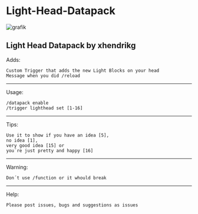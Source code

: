 # Light-Head-Datapack
![grafik](https://user-images.githubusercontent.com/69456711/115999144-f669ef00-a5ea-11eb-846e-a851988c136c.png)

Light Head Datapack
by xhendrikg
-----------------------------------------------------------------------------------
Adds:

    Custom Trigger that adds the new Light Blocks on your head
    Message when you did /reload

-----------------------------------------------------------------------------------
Usage:

    /datapack enable
    /trigger lighthead set [​1-16]


-----------------------------------------------------------------------------------
Tips:

    Use it to show if you have an idea [​5],
    no idea [​1],
    very good idea [​15] or
    you´re just pretty and happy [​16]


-----------------------------------------------------------------------------------
Warning:

    Don´t use /function or it whould break


-----------------------------------------------------------------------------------
Help:

    Please post issues, bugs and suggestions as issues
